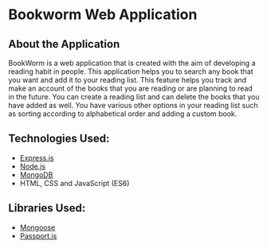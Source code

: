# Bookworm Web Application

## About the Application
BookWorm is a web application that is created with the aim of developing a reading habit in people. This application helps you to search any book that you want and add it to your reading list. This feature helps you track and make an account of the books that you are reading or are planning to read in the future. You can create a reading list and can delete the books that you have added as well. You have various other options in your reading list such as sorting according to alphabetical order and adding a custom book.

## Technologies Used:
- [Express.js](https://expressjs.com)
- [Node.js](https://nodejs.org/en/)
- [MongoDB](https://www.mongodb.com)
- HTML, CSS and JavaScript (ES6)

## Libraries Used:
- [Mongoose](https://mongoosejs.com)
- [Passport.js](https://www.passportjs.org)

